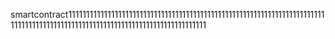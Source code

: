 smartcontract1111111111111111111111111111111111111111111111111111111111111111111111111111111111111111111111111111111111111111111111111111111
